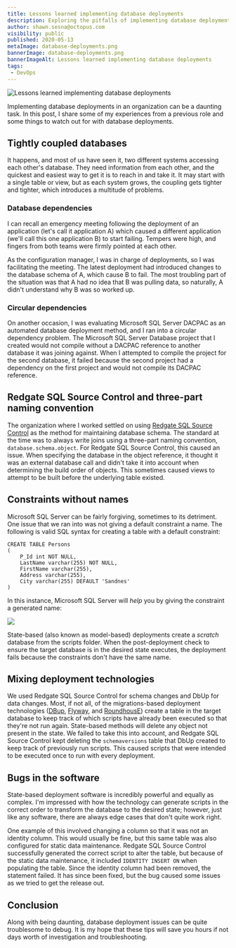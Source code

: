 ```yaml
---
title: Lessons learned implementing database deployments
description: Exploring the pitfalls of implementing database deployments
author: shawn.sesna@octopus.com
visibility: public
published: 2020-05-13
metaImage: database-deployments.png
bannerImage: database-deployments.png
bannerImageAlt: Lessons learned implementing database deployments
tags:
 - DevOps
---
```


![Lessons learned implementing database deployments](database-deployments.png)

Implementing database deployments in an organization can be a daunting task.  In this post, I share some of my experiences from a previous role and some things to watch out for with database deployments.

## Tightly coupled databases

It happens, and most of us have seen it, two different systems accessing each other's database.  They need information from each other, and the quickest and easiest way to get it is to reach in and take it.  It may start with a single table or view, but as each system grows, the coupling gets tighter and tighter, which introduces a multitude of problems.

### Database dependencies

I can recall an emergency meeting following the deployment of an application (let's call it application A) which caused a different application (we'll call this one application B) to start failing.  Tempers were high, and fingers from both teams were firmly pointed at each other.  

As the configuration manager, I was in charge of deployments, so I was facilitating the meeting. The latest deployment had introduced changes to the database schema of A, which cause B to fail. The most troubling part of the situation was that A had no idea that B was pulling data, so naturally, A didn't understand why B was so worked up.  

### Circular dependencies

On another occasion, I was evaluating Microsoft SQL Server DACPAC as an automated database deployment method, and I ran into a circular dependency problem.  The Microsoft SQL Server Database project that I created would not compile without a DACPAC reference to another database it was joining against.  When I attempted to compile the project for the second database, it failed because the second project had a dependency on the first project and would not compile its DACPAC reference.  

## Redgate SQL Source Control and three-part naming convention

The organization where I worked settled on using [Redgate SQL Source Control](https://www.red-gate.com/products/sql-development/sql-source-control/) as the method for maintaining database schema.  The standard at the time was to always write joins using a three-part naming convention, `database.schema.object`.  For Redgate SQL Source Control, this caused an issue.  When specifying the database in the object reference, it thought it was an external database call and didn't take it into account when determining the build order of objects.  This sometimes caused views to attempt to be built before the underlying table existed.  

## Constraints without names

Microsoft SQL Server can be fairly forgiving, sometimes to its detriment.  One issue that we ran into was not giving a default constraint a name.  The following is valid SQL syntax for creating a table with a default constraint:

```
CREATE TABLE Persons
(
    P_Id int NOT NULL,
    LastName varchar(255) NOT NULL,
    FirstName varchar(255),
    Address varchar(255),
    City varchar(255) DEFAULT 'Sandnes'
)
```

In this instance, Microsoft SQL Server will *help* you by giving the constraint a generated name:

![](ssms-constraint-name.png)

State-based (also known as model-based) deployments create a *scratch* database from the scripts folder.  When the post-deployment check to ensure the target database is in the desired state executes, the deployment fails because the constraints don't have the same name.

## Mixing deployment technologies

We used Redgate SQL Source Control for schema changes and DbUp for data changes.  Most, if not all, of the migrations-based deployment technologies ([DBup](https://dbup.readthedocs.io/en/latest/), [Flyway](https://flywaydb.org), and [RoundhousE](https://github.com/chucknorris/roundhouse)) create a table in the target database to keep track of which scripts have already been executed so that they're not run again.  State-based methods will delete any object not present in the state.  We failed to take this into account, and Redgate SQL Source Control kept deleting the `schemaversions` table that DbUp created to keep track of previously run scripts. This caused scripts that were intended to be executed once to run with every deployment.

## Bugs in the software

State-based deployment software is incredibly powerful and equally as complex.  I'm impressed with how the technology can generate scripts in the correct order to transform the database to the desired state; however, just like any software, there are always edge cases that don't quite work right.

One example of this involved changing a column so that it was not an identity column. This would usually be fine, but this same table was also configured for static data maintenance.  Redgate SQL Source Control successfully generated the correct script to alter the table, but because of the static data maintenance, it included `IDENTITY INSERT ON` when populating the table.  Since the identity column had been removed, the statement failed.  It has since been fixed, but the bug caused some issues as we tried to get the release out.

## Conclusion

Along with being daunting, database deployment issues can be quite troublesome to debug.  It is my hope that these tips will save you hours if not days worth of investigation and troubleshooting.
